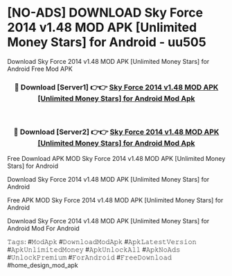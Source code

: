 # [NO-ADS] DOWNLOAD Sky Force 2014 v1.48 MOD APK [Unlimited Money Stars] for Android - uu505
Download Sky Force 2014 v1.48 MOD APK [Unlimited Money Stars] for Android Free Mod APK

<div align="center">
<h3>🔴 Download [Server1] 👉👉 <a href="https://apk-comot.site?title=Sky_Force_2014_v1.48_MOD_APK_[Unlimited_Money_Stars]_for_Android">Sky Force 2014 v1.48 MOD APK [Unlimited Money Stars] for Android Mod Apk</a></h3><br>

<h3>🔴 Download [Server2] 👉👉 <a href="https://apk-comot.site?title=Sky_Force_2014_v1.48_MOD_APK_[Unlimited_Money_Stars]_for_Android">Sky Force 2014 v1.48 MOD APK [Unlimited Money Stars] for Android Mod Apk</a></h3>
</div>


Free Download APK MOD Sky Force 2014 v1.48 MOD APK [Unlimited Money Stars] for Android

Download Sky Force 2014 v1.48 MOD APK [Unlimited Money Stars] for Android 

Free APK MOD Sky Force 2014 v1.48 MOD APK [Unlimited Money Stars] for Android 

Download Sky Force 2014 v1.48 MOD APK [Unlimited Money Stars] for Android Mod For Android

𝚃𝚊𝚐𝚜: #𝙼𝚘𝚍𝙰𝚙𝚔 #𝙳𝚘𝚠𝚗𝚕𝚘𝚊𝚍𝙼𝚘𝚍𝙰𝚙𝚔 #𝙰𝚙𝚔𝙻𝚊𝚝𝚎𝚜𝚝𝚅𝚎𝚛𝚜𝚒𝚘𝚗 #𝙰𝚙𝚔𝚄𝚗𝚕𝚒𝚖𝚒𝚝𝚎𝚍𝙼𝚘𝚗𝚎𝚢 #𝙰𝚙𝚔𝚄𝚗𝚕𝚘𝚌𝚔𝙰𝚕𝚕 #𝙰𝚙𝚔𝙽𝚘𝙰𝚍𝚜 #𝚄𝚗𝚕𝚘𝚌𝚔𝙿𝚛𝚎𝚖𝚒𝚞𝚖 #𝙵𝚘𝚛𝙰𝚗𝚍𝚛𝚘𝚒𝚍 #𝙵𝚛𝚎𝚎𝙳𝚘𝚠𝚗𝚕𝚘𝚊𝚍 #home_design_mod_apk